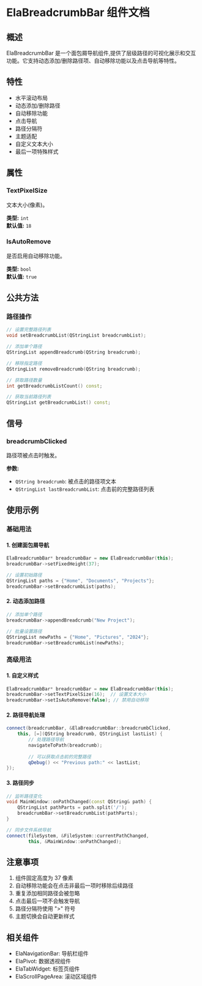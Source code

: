 # ElaBreadcrumbBar 组件文档

## 概述
ElaBreadcrumbBar 是一个面包屑导航组件,提供了层级路径的可视化展示和交互功能。它支持动态添加/删除路径项、自动移除功能以及点击导航等特性。

## 特性
- 水平滚动布局
- 动态添加/删除路径
- 自动移除功能
- 点击导航
- 路径分隔符
- 主题适配
- 自定义文本大小
- 最后一项特殊样式

## 属性

### TextPixelSize
文本大小(像素)。

**类型:** `int`  
**默认值:** `18`

### IsAutoRemove
是否启用自动移除功能。

**类型:** `bool`  
**默认值:** `true`

## 公共方法

### 路径操作
```cpp
// 设置完整路径列表
void setBreadcrumbList(QStringList breadcrumbList);

// 添加单个路径
QStringList appendBreadcrumb(QString breadcrumb);

// 移除指定路径
QStringList removeBreadcrumb(QString breadcrumb);

// 获取路径数量
int getBreadcrumbListCount() const;

// 获取当前路径列表
QStringList getBreadcrumbList() const;
```

## 信号

### breadcrumbClicked
路径项被点击时触发。

**参数:**
- `QString breadcrumb`: 被点击的路径项文本
- `QStringList lastBreadcrumbList`: 点击前的完整路径列表

## 使用示例

### 基础用法

#### 1. 创建面包屑导航
```cpp
ElaBreadcrumbBar* breadcrumbBar = new ElaBreadcrumbBar(this);
breadcrumbBar->setFixedHeight(37);

// 设置初始路径
QStringList paths = {"Home", "Documents", "Projects"};
breadcrumbBar->setBreadcrumbList(paths);
```

#### 2. 动态添加路径
```cpp
// 添加单个路径
breadcrumbBar->appendBreadcrumb("New Project");

// 批量设置路径
QStringList newPaths = {"Home", "Pictures", "2024"};
breadcrumbBar->setBreadcrumbList(newPaths);
```

### 高级用法

#### 1. 自定义样式
```cpp
ElaBreadcrumbBar* breadcrumbBar = new ElaBreadcrumbBar(this);
breadcrumbBar->setTextPixelSize(16);  // 设置文本大小
breadcrumbBar->setIsAutoRemove(false); // 禁用自动移除
```

#### 2. 路径导航处理
```cpp
connect(breadcrumbBar, &ElaBreadcrumbBar::breadcrumbClicked, 
    this, [=](QString breadcrumb, QStringList lastList) {
        // 处理路径导航
        navigateToPath(breadcrumb);
        
        // 可以获取点击前的完整路径
        qDebug() << "Previous path:" << lastList;
});
```

#### 3. 路径同步
```cpp
// 监听路径变化
void MainWindow::onPathChanged(const QString& path) {
    QStringList pathParts = path.split('/');
    breadcrumbBar->setBreadcrumbList(pathParts);
}

// 同步文件系统导航
connect(fileSystem, &FileSystem::currentPathChanged,
        this, &MainWindow::onPathChanged);
```

## 注意事项
1. 组件固定高度为 37 像素
2. 自动移除功能会在点击非最后一项时移除后续路径
3. 重复添加相同路径会被忽略
4. 点击最后一项不会触发导航
5. 路径分隔符使用 ">" 符号
6. 主题切换会自动更新样式

## 相关组件
- ElaNavigationBar: 导航栏组件
- ElaPivot: 数据透视组件
- ElaTabWidget: 标签页组件
- ElaScrollPageArea: 滚动区域组件
